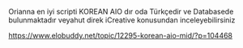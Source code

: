 Orianna en iyi scripti KOREAN AIO dır oda Türkçedir ve Databasede bulunmaktadır veyahut direk iCreative konusundan inceleyebilirsiniz

https://www.elobuddy.net/topic/12295-korean-aio-mid/?p=104468